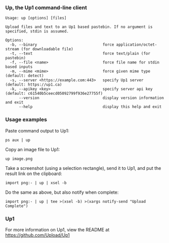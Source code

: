 ### Up, the Up1 command-line client

    Usage: up [options] [files]
    
    Upload files and text to an Up1 based pastebin. If no argument is specified, stdin is assumed.
    
    Options:
      -b, --binary                             force application/octet-stream (for downloadable file)
      -t, --text                               force text/plain (for pastebin)
      -f, --file <name>                        force file name for stdin based inputs
      -m, --mime <mime>                        force given mime type (default: detect)
      -s, --server <https://example.com:443>   specify Up1 server (default: https://up1.ca)
      -k, --apikey <key>                       specify server api key (default: c61540b5ceecd05092799f936e27755f)
          --version                            display version information and exit
          --help                               display this help and exit


### Usage examples

Paste command output to Up1:

    ps aux | up

Copy an image file to Up1:

    up image.png

Take a screenshot (using a selection rectangle), send it to Up1, and put the result link on the clipboard:

    import png:- | up | xsel -b

Do the same as above, but also notify when complete:

    import png:- | up | tee >(xsel -b) >(xargs notify-send "Upload Complete")

### Up1

For more information on Up1, view the README at https://github.com/Upload/Up1
